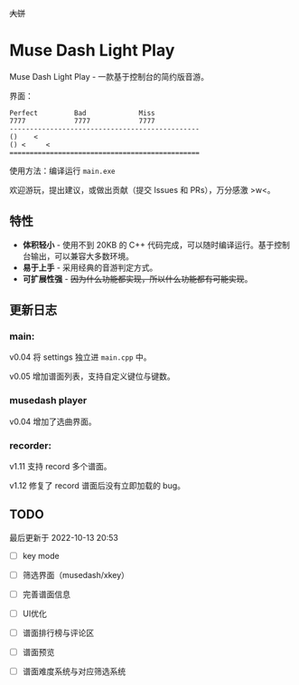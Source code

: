 ~~大饼~~

# Muse Dash Light Play



Muse Dash Light Play - 一款基于控制台的简约版音游。

界面：

```
Perfect         Bad             Miss
7777            7777            7777
-----------------------------------------------
()    < 
() <     <
===============================================
```

使用方法：编译运行 `main.exe`

欢迎游玩，提出建议，或做出贡献（提交 Issues 和 PRs），万分感激 >w<。

## 特性

- **体积轻小** - 使用不到 20KB 的 C++ 代码完成，可以随时编译运行。基于控制台输出，可以兼容大多数环境。
- **易于上手** - 采用经典的音游判定方式。
- **可扩展性强** - ~~因为什么功能都实现，所以什么功能都有可能实现~~。

## 更新日志

### main:
v0.04 将 settings 独立进 `main.cpp` 中。

v0.05 增加谱面列表，支持自定义键位与键数。

### musedash player

v0.04 增加了选曲界面。

### recorder:
v1.11 支持 record 多个谱面。

v1.12 修复了 record 谱面后没有立即加载的 bug。

## TODO

最后更新于 2022-10-13 20:53

- [ ] key mode

- [ ] 筛选界面（musedash/xkey）

- [ ] 完善谱面信息

- [ ] UI优化

- [ ] 谱面排行榜与评论区

- [ ] 谱面预览

- [ ] 谱面难度系统与对应筛选系统
